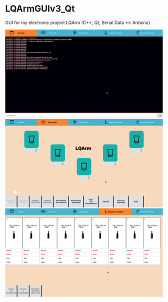 # LQArmGUIv3_Qt 

GUI for my electronic project LQArm (C++, Qt, Serial Data <-> Arduino) 


![Screenshot](screenshots/a.png)
![Screenshot](screenshots/b.png)
![Screenshot](screenshots/c.png)
